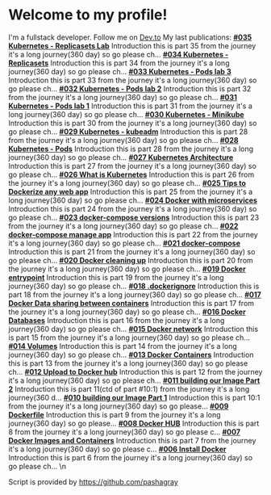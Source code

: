 # Welcome to my profile!
I'm a fullstack developer. Follow me on [Dev.to](https://dev.to/elkhatibomar)
My last publications:
__[#035 Kubernetes - Replicasets Lab](https://dev.to/elkhatibomar/035-kubernetes-replicasets-lab-31cc)__
Introduction   this is part 35 from the journey it's a long journey(360 day) so go please ch...
__[#034 Kubernetes - Replicasets](https://dev.to/elkhatibomar/034-kubernetes-replicasets-3pb1)__
Introduction   this is part 34 from the journey it's a long journey(360 day) so go please ch...
__[#033 Kubernetes - Pods lab 3 ](https://dev.to/elkhatibomar/033-kubernetes-pods-lab-3-1opf)__
Introduction   this is part 33 from the journey it's a long journey(360 day) so go please ch...
__[#032 Kubernetes - Pods lab 2](https://dev.to/elkhatibomar/031-kubernetes-pods-lab-2-1fcl)__
Introduction   this is part 32 from the journey it's a long journey(360 day) so go please ch...
__[#031 Kubernetes - Pods lab 1](https://dev.to/elkhatibomar/031-kubernetes-pods-lab-1-55nf)__
Introduction   this is part 31 from the journey it's a long journey(360 day) so go please ch...
__[#030 Kubernetes - Minikube](https://dev.to/elkhatibomar/030-kubernetes-minikube-4ofa)__
Introduction   this is part 30 from the journey it's a long journey(360 day) so go please ch...
__[#029  Kubernetes - kubeadm](https://dev.to/elkhatibomar/029-kubernetes-kubeadm-21ck)__
Introduction   this is part 28 from the journey it's a long journey(360 day) so go please ch...
__[#028 Kubernetes - Pods](https://dev.to/elkhatibomar/028-kubernetes-pods-278c)__
Introduction   this is part 28 from the journey it's a long journey(360 day) so go please ch...
__[#027 Kubernetes Architecture](https://dev.to/elkhatibomar/027-kubernetes-architecture-1736)__
Introduction   this is part 27 from the journey it's a long journey(360 day) so go please ch...
__[#026 What is Kubernetes](https://dev.to/elkhatibomar/026-what-is-kubernetes-283h)__
Introduction   this is part 26 from the journey it's a long journey(360 day) so go please ch...
__[#025 Tips to Dockerize any web app](https://dev.to/elkhatibomar/025-tips-to-dockerize-any-web-app-4c35)__
Introduction   this is part 25 from the journey it's a long journey(360 day) so go please ch...
__[#024 Docker with microservices](https://dev.to/elkhatibomar/024-docker-with-microservices-5d3c)__
Introduction   this is part 24 from the journey it's a long journey(360 day) so go please ch...
__[#023 docker-compose versions](https://dev.to/elkhatibomar/023-docker-compose-versions-22a5)__
Introduction   this is part 23 from the journey it's a long journey(360 day) so go please ch...
__[#022 docker-compose
manage app](https://dev.to/elkhatibomar/022-docker-compose-manage-app-4j7p)__
Introduction   this is part 22 from the journey it's a long journey(360 day) so go please ch...
__[#021 docker-compose](https://dev.to/elkhatibomar/021-docker-compose-5604)__
Introduction   this is part 21 from the journey it's a long journey(360 day) so go please ch...
__[#020 Docker cleaning up](https://dev.to/elkhatibomar/20-docker-cleaning-up-4idd)__
Introduction   this is part 20 from the journey it's a long journey(360 day) so go please ch...
__[#019 Docker entrypoint](https://dev.to/elkhatibomar/019-docker-entrypoint-52m7)__
Introduction   this is part 19 from the journey it's a long journey(360 day) so go please ch...
__[#018 .dockerignore](https://dev.to/elkhatibomar/018-dockerignore-4jg1)__
Introduction   this is part 18 from the journey it's a long journey(360 day) so go please ch...
__[#017 Docker Data sharing between containers](https://dev.to/elkhatibomar/017-docker-data-sharing-between-containers-3bjf)__
Introduction   this is part 17 from the journey it's a long journey(360 day) so go please ch...
__[#016 Docker Databases](https://dev.to/elkhatibomar/016-docker-databases-1c8o)__
Introduction   this is part 16 from the journey it's a long journey(360 day) so go please ch...
__[#015 Docker network](https://dev.to/elkhatibomar/015-docker-network-3j2f)__
Introduction   this is part 15 from the journey it's a long journey(360 day) so go please ch...
__[#014 Volumes](https://dev.to/elkhatibomar/014-volumes-3g90)__
Introduction   this is part 14 from the journey it's a long journey(360 day) so go please ch...
__[#013 Docker Containers](https://dev.to/elkhatibomar/013-docker-containers-60k)__
Introduction   this is part 13 from the journey it's a long journey(360 day) so go please ch...
__[#012 Upload to Docker hub](https://dev.to/elkhatibomar/012-upload-to-docker-hub-3640)__
Introduction   this is part 12 from the journey it's a long journey(360 day) so go please ch...
__[#011 building our Image Part 2](https://dev.to/elkhatibomar/011-building-our-image-part-2-j37)__
Introduction   this is part 11(ctd of part #10:1) from the journey it's a long journey(360 d...
__[#010 building our Image Part 1](https://dev.to/elkhatibomar/009-building-our-image-part-1-38a8)__
Introduction   this is part 10:1 from the journey it's a long journey(360 day) so go please...
__[#009 Dockerfile](https://dev.to/elkhatibomar/009-dockerfile-113f)__
Introduction   this is part 9 from the journey it's a long journey(360 day) so go    please...
__[#008 Docker HUB](https://dev.to/elkhatibomar/008-docker-hub-5a9n)__
Introduction   this is part 8 from the journey it's a long journey(360 day) so go   please c...
__[#007 Docker Images and Containers](https://dev.to/elkhatibomar/007-docker-images-and-containers-1jd2)__
Introduction   this is part 7 from the journey it's a long journey(360 day) so go   please c...
__[#006 Install Docker](https://dev.to/elkhatibomar/006-install-docker-4oaj)__
Introduction   this is part 6 from the journey it's a long journey(360 day) so go  please ch...
\n

Script is provided by https://github.com/pashagray
